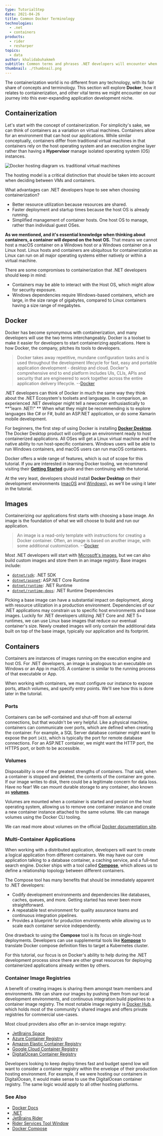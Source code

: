 ```yaml
---
type: TutorialStep
date: 2021-04-26
title: Common Docker Terminology
technologies:
  - .net
  - containers
products:
  - rider
  - resharper
topics:
  - data
author: khalidabuhakmeh
subtitle: Common terms and phrases .NET developers will encounter when working with Docker.
thumbnail: ./thumbnail.png
---
```


The containerization world is no different from any technology, with its fair share of concepts and terminology. This section will explore **Docker**, how it relates to containerization, and other vital terms we might encounter on our journey into this ever-expanding application development niche.

## Containerization

Let's start with the concept of containerization. For simplicity's sake, we can think of containers as a variation on virtual machines. Containers allow for an environment that can host our applications. While similar conceptually, containers differ from traditional virtual machines in that containers rely on the host operating system and an execution engine layer rather than having a **Hypervisor** manage isolated operating system (OS) instances.

![Docker hosting diagram vs. traditional virtual machines](./docker-hosting-diagram.png)

The hosting model is a critical distinction that should be taken into account when deciding between VMs and containers.

What advantages can .NET developers hope to see when choosing containerization?

- Better resource utilization because resources are shared.
- Faster deployment and startup times because the host OS is already running.
- Simplified management of container hosts. One host OS to manage, rather than individual guest OSes.

**As we mentioned, and it's essential knowledge when thinking about containers, a container will depend on the host OS.** That means we cannot host a macOS container on a Windows host or a Windows container on a Linux host. Linux hosts and containers are ubiquitous for containerization as Linux can run on all major operating systems either natively or within a virtual machine.

There are some compromises to containerization that .NET developers should keep in mind:

- Containers may be able to interact with the Host OS, which might allow for security exposure.
- Windows dependencies require Windows-based containers, which are large, in the size range of gigabytes, compared to Linux containers having a size range of megabytes.

## Docker

Docker has become synonymous with containerization, and many developers will use the two terms interchangeably. Docker is a toolset to make it easier for developers to start containerizing applications. Here is how Docker, the company, pitches its tools to developers.

> Docker takes away repetitive, mundane configuration tasks and is used throughout the development lifecycle for fast, easy and portable application development - desktop and cloud. Docker's comprehensive end to end platform includes UIs, CLIs, APIs and security that are engineered to work together across the entire application delivery lifecycle. --[Docker](https://docker.com)

.NET developers can think of Docker in much the same way they think about the .NET Ecosystem's toolsets and languages. In comparison, an experienced .NET developer might tell a newcomer enthusiastically to **"learn .NET!" ** When what they might be recommending is to explore languages like C# or F#, build an ASP.NET application, or do some Xamarin mobile development.

For beginners, the first step of using Docker is installing **[Docker Desktop](https://www.docker.com/get-started)**. The Docker Desktop product will configure an environment ready to host containerized applications. All OSes will get a Linux virtual machine and the native ability to run host-specific containers. Windows users will be able to run Windows containers, and macOS users can run macOS containers.

Docker offers a wide range of features, which is out of scope for this tutorial. If you are interested in learning Docker tooling, we recommend visiting their **[Getting Started](https://www.docker.com/get-started)** guide and then continuing with the tutorial.

At the very least, developers should install **Docker Desktop** on their development environments ([macOS](https://desktop.docker.com/mac/stable/Docker.dmg) and [Windows](https://desktop.docker.com/win/stable/Docker%20Desktop%20Installer.exe)), as we'll be using it later in the tutorial.

## Images

Containerizing our applications first starts with choosing a base image. An image is the foundation of what we will choose to build and run our application.

> An image is a read-only template with instructions for creating a Docker container. Often, an image is based on another image, with some additional customization. --[Docker](https://docs.docker.com/get-started/overview/)

Most .NET developers will start with [Microsoft's images](https://hub.docker.com/_/microsoft-dotnet/), but we can also build custom images and store them in an image registry. Base images include:

- [`dotnet/sdk`](https://hub.docker.com/_/microsoft-dotnet-sdk/): .NET SDK
- [`dotnet/aspnet`](https://hub.docker.com/_/microsoft-dotnet-aspnet/): ASP.NET Core Runtime
- [`dotnet/runtime`](https://hub.docker.com/_/microsoft-dotnet-runtime/): .NET Runtime
- [`dotnet/runtime-deps`](https://hub.docker.com/_/microsoft-dotnet-runtime-deps/): .NET Runtime Dependencies

Picking a base image can have a substantial impact on deployment, along with resource utilization in a production environment. Dependencies of our .NET applications may constrain us to specific host environments and base images. Luckily for .NET developers utilizing .NET Core and .NET 5+ runtimes, we can use Linux base images that reduce our eventual container's size. Newly created images will only contain the additional data built on top of the base image, typically our application and its footprint.

## Containers

Containers are instances of images running on the execution engine and host OS. For .NET developers, an image is analogous to an executable on Windows or an App in macOS. A container is similar to the running process of that executable or App.

When working with containers, we must configure our instance to expose ports, attach volumes, and specify entry points. We'll see how this is done later in the tutorial.

### Ports

Containers can be self-contained and shut-off from all external connections, but that wouldn't be very helpful. Like a physical machine, containers can communicate over ports, which are defined when creating the container. For example, a SQL Server database container might want to expose the port `1433`, which is typically the port for remote database connections. For an ASP.NET container, we might want the HTTP port, the HTTPS port, or both to be accessible.

### Volumes

Disposability is one of the greatest strengths of containers. That said, when a container is stopped and deleted, the contents of the container are gone. If our image writes to disk, there could be a legitimate concern for data loss. Have no fear! We can mount durable storage to any container, also known as [**volumes**](https://docs.docker.com/storage/volumes/).

Volumes are mounted when a container is started and persist on the host operating system, allowing us to remove one container instance and create a new container instance attached to the same volume. We can manage volumes using the Docker CLI tooling.

We can read more about volumes on the official [Docker documentation site](https://docs.docker.com/storage/volumes/).

### Multi-Container Applications

When working with a distributed application, developers will want to create a logical application from different containers. We may have our core application talking to a database container, a caching service, and a full-text search engine. Docker ships with a tool called [**Compose**](https://docs.docker.com/compose/), which allows us to define a relationship topology between different containers.

The Compose tool has many benefits that should be immediately apparent to .NET developers:

- Codify development environments and dependencies like databases, caches, queues, and more. Getting started has never been more straightforward.
- A repeatable test environment for quality assurance teams and continuous integration pipelines.
- Provides a blueprint for production environments while allowing us to scale each container service independently.

One drawback to using the **Compose** tool is its focus on single-host deployments. Developers can use supplemental tools like **[Kompose](https://kompose.io/)** to translate Docker compose definition files to target a Kubernetes cluster.

For this tutorial, our focus is on Docker's ability to help during the .NET development process since there are other great resources for deploying containerized applications already written by others.

### Container Image Registries

A benefit of creating images is sharing them amongst team members and environments. We can share our images by pushing them from our local development environments, and continuous integration build pipelines to a container image registry. The most notable image registry is [Docker Hub](https://hub.docker.com/), which holds most of the community's shared images and offers private registries for commercial use-cases.

Most cloud providers also offer an in-service image registry:

- [JetBrains Space](https://www.jetbrains.com/space/)
- [Azure Container Registry](https://docs.microsoft.com/en-us/azure/container-registry/container-registry-get-started-docker-cli)
- [Amazon Elastic Container Registry](https://aws.amazon.com/ecr/)
- [Google Cloud Container Registry](https://cloud.google.com/container-registry/)
- [DigitalOcean Container Registry](https://www.digitalocean.com/products/container-registry/)

Developers looking to keep deploy times fast and budget spend low will want to consider a container registry within the envelope of their production hosting environment. For example, if we were hosting our containers in DigitalOcean, it would make sense to use the DigitalOcean container registry. The same logic would apply to all other hosting platforms.

### See Also

- [Docker Docs](https://docs.docker.com/)
- [.NET](https://dot.net)
- [JetBrains Rider](https://jetbrains.com/rider)
- [Rider Services Tool Window](https://www.jetbrains.com/help/rider/Services_Tool_Window.html)
- [Docker Compose](https://docs.docker.com/compose/)